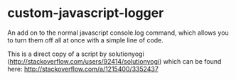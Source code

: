 custom-javascript-logger
========================

An add on to the normal javascript console.log command, which allows you to turn them off all at once with a simple line of code.

This is a direct copy of a script by solutionyogi (http://stackoverflow.com/users/92414/solutionyogi) which can be found here: http://stackoverflow.com/a/1215400/3352437
